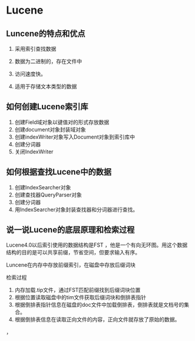 #  Lucene





## Luncene的特点和优点



1. 采用索引查找数据

2. 数据为二进制的，存在文件中

3. 访问速度快。

4. 适用于存储文本类型的数据

   

   





## 如何创建Lucene索引库



1.  创建Field域对象以键值对的形式存放数据
2. 创建document对象封装域对象
3. 创建indexWriter对象写入Document对象到索引库中
4. 创建分词器
5. 关闭IndexWriter





## 如何根据查找Lucene中的数据



1. 创建IndexSearcher对象
2. 创建查找器QueryParser对象
3. 创建分词器
4. 用IndexSearcher对象封装查找器和分词器进行查找。





## 说一说Lucene的底层原理和检索过程

Lucene4.0以后索引使用的数据结构是FST ，他是一个有向无环图。用这个数据结构的目的是可以共享前缀，节省空间，但要求输入有序。

Luncene在内存中存放前缀索引，在磁盘中存放后缀词块



检索过程

1. 内存加载.tip文件，通过FST匹配前缀找到后缀词块位置
2. 根据位置读取磁盘中的tim文件获取后缀词块和倒排表指针
3. 根据倒排表指针信息在磁盘的doc文件中加载倒排表，倒排表就是文档号的集合。
4. 根据倒排表信息在读取正向文件的内容，正向文件就存放了原始的数据。





，

